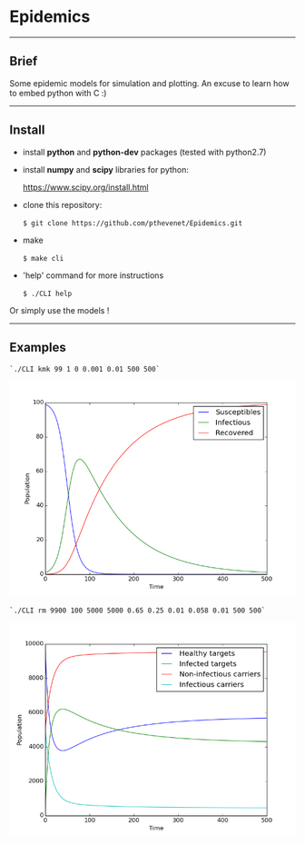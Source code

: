 # Epidemics

***

## Brief

Some epidemic models for simulation and plotting.
An excuse to learn how to embed python with C :)

---
## Install

 - install **python** and **python-dev** packages (tested with python2.7)

 - install **numpy** and **scipy** libraries for python:

	https://www.scipy.org/install.html

- clone this repository:

	`$ git clone https://github.com/pthevenet/Epidemics.git`

- make

	`$ make cli`

- 'help' command for more instructions

	`$ ./CLI help`
	
Or simply use the models !

---

## Examples

	`./CLI kmk 99 1 0 0.001 0.01 500 500`
![alt text](https://github.com/pthevenet/Epidemics/blob/master/examples/results_KMK_99_1_0_0.001_0.01_500_500.png)

	`./CLI rm 9900 100 5000 5000 0.65 0.25 0.01 0.058 0.01 500 500`
![alt text](https://github.com/pthevenet/Epidemics/blob/master/examples/results_RM_9900_100_5000_5000_0.65_0.25_0.01_0.058_0.01_500_500.png)

	
